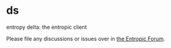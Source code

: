 # ds
entropy delta: the entropic client

Please file any discussions or issues over in [the Entropic Forum](https://discourse.entropic.dev).
